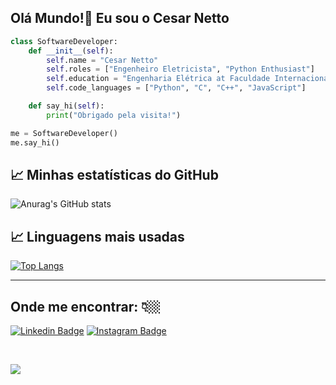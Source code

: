 ## Olá Mundo!👋 Eu sou o Cesar Netto

```python
class SoftwareDeveloper:
    def __init__(self):
        self.name = "Cesar Netto"
        self.roles = ["Engenheiro Eletricista", "Python Enthusiast"]
        self.education = "Engenharia Elétrica at Faculdade Internacional da Paraíba"
        self.code_languages = ["Python", "C", "C++", "JavaScript"]

    def say_hi(self):
        print("Obrigado pela visita!")

me = SoftwareDeveloper()
me.say_hi()
```
## 📈 Minhas estatísticas do GitHub

![Anurag's GitHub stats](https://github-readme-stats.vercel.app/api?username=cesarnetto&show_icons=true&theme=tokyonight)

## 📈 Linguagens mais usadas

[![Top Langs](https://github-readme-stats.vercel.app/api/top-langs/?username=cesarnetto)](https://github.com/cesarnetto/github-readme-stats)

---
## Onde me encontrar:  👇🏼 

[![Linkedin Badge](https://img.shields.io/badge/linkedin-%230077B5.svg?&style=for-the-badge&logo=linkedin&logoColor=white&link=https://www.linkedin.com/in/cesarnetto/)](https://www.linkedin.com/in/cesarnetto/)
[![Instagram Badge](https://img.shields.io/badge/instagram-%23E4405F.svg?&style=for-the-badge&logo=instagram&logoColor=white&link=https://www.instagram.com/cesarnetto_/)](https://www.instagram.com/cesarnetto_/)

<br>

[![](https://visitcount.itsvg.in/api?id=cesarnetto&label=Profile%20Views&color=12&icon=6&pretty=true)](https://visitcount.itsvg.in)





